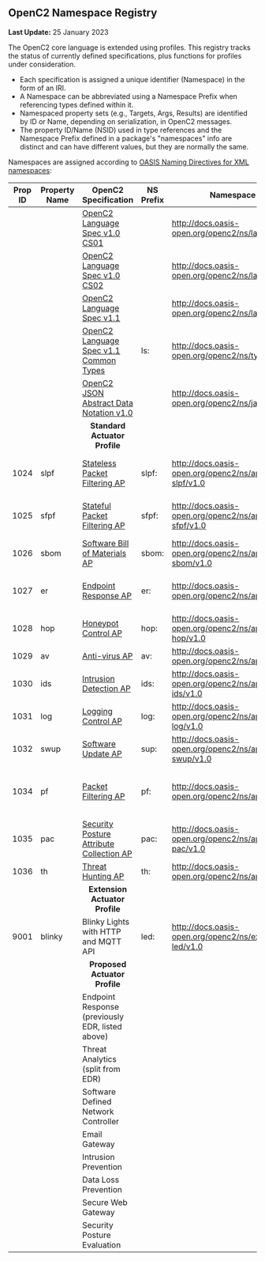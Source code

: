 ## OpenC2 Namespace Registry

**Last Update:** 25 January 2023

The OpenC2 core language is extended using profiles.
This registry tracks the status of currently defined specifications,
plus functions for profiles under consideration.

* Each specification is assigned a unique identifier (Namespace) in the form of an IRI.
* A Namespace can be abbreviated using a Namespace Prefix when referencing types defined within it.
* Namespaced property sets (e.g., Targets, Args, Results) are identified by ID or Name, depending on serialization, in OpenC2 messages.
* The property ID/Name (NSID) used in type references and the Namespace Prefix defined in a package's "namespaces" info
  are distinct and can have different values, but they are normally the same.

Namespaces are assigned according to [OASIS Naming Directives for XML namespaces](http://docs.oasis-open.org/specGuidelines/ndr/namingDirectives.html#xml-namespaces):

| Prop ID | Property Name | OpenC2 Specification                                                                              | NS Prefix | Namespace                                              | Status                                    |
|---------|---------------|---------------------------------------------------------------------------------------------------|-----------|--------------------------------------------------------|-------------------------------------------|
|         |               | [OpenC2 Language Spec v1.0 CS01](https://github.com/oasis-tcs/openc2-oc2ls)                       |           | http://docs.oasis-open.org/openc2/ns/lang/v1.0         | CS01 2019/07/11                           |
|         |               | [OpenC2 Language Spec v1.0 CS02](https://github.com/oasis-tcs/openc2-oc2ls)                       |           | http://docs.oasis-open.org/openc2/ns/lang/v1.0.1       | CS02 2019/11/04                           |
|         |               | [OpenC2 Language Spec v1.1](https://github.com/oasis-tcs/openc2-oc2ls)                            |           | http://docs.oasis-open.org/openc2/ns/lang/v1.1         | CSD01 2021/08/18                          |
|         |               | [OpenC2 Language Spec v1.1 Common Types](https://github.com/oasis-tcs/openc2-oc2ls)               | ls:       | http://docs.oasis-open.org/openc2/ns/types/v1.1        | Types section of LS                       |
|         |               | [OpenC2 JSON Abstract Data Notation v1.0](https://github.com/oasis-tcs/openc2-jadn)               |           | http://docs.oasis-open.org/openc2/ns/jadn/v1.0         | CS01 2021/08/17                           |
|         |               | <div style="text-align: center">**Standard Actuator Profile**</div>                               |           |                                                        |                                           |
| 1024    | slpf          | [Stateless Packet Filtering AP](https://github.com/oasis-tcs/openc2-apsc-stateless-packet-filter) | slpf:     | http://docs.oasis-open.org/openc2/ns/ap-slpf/v1.0      | CSPRD01 2019/05/31 superseded by PF       |
| 1025    | sfpf          | [Stateful Packet Filtering AP](https://github.com/oasis-tcs/openc2-ap-sfpf)                       | sfpf:     | http://docs.oasis-open.org/openc2/ns/ap-sfpf/v1.0      | GH WD01, no CSD, superseded by PF         |
| 1026    | sbom          | [Software Bill of Materials AP](https://github.com/oasis-tcs/openc2-ap-sbom)                      | sbom:     | http://docs.oasis-open.org/openc2/ns/ap-sbom/v1.0      | GH WD01 2021/11/17                        |
| 1027    | er            | [Endpoint Response AP](https://github.com/oasis-tcs/openc2-ap-er)                                 | er:       | http://docs.oasis-open.org/openc2/ns/ap-er/v1.0        | GH 2021/06/02, rename from EDR            |
| 1028    | hop           | [Honeypot Control AP](https://github.com/oasis-tcs/openc2-ap-honeypots)                           | hop:      | http://docs.oasis-open.org/openc2/ns/ap-hop/v1.0       | GH 2021/10/13, use cases                  |
| 1029    | av            | [Anti-virus AP](https://github.com/oasis-tcs/openc2-ap-av)                                        | av:       | http://docs.oasis-open.org/openc2/ns/ap-av/v1.0        | Repo created                              |
| 1030    | ids           | [Intrusion Detection AP](https://github.com/oasis-tcs/openc2-ap-ids)                              | ids:      | http://docs.oasis-open.org/openc2/ns/ap-ids/v1.0       | Repo created, no template                 |
| 1031    | log           | [Logging Control AP](https://github.com/oasis-tcs/openc2-ap-lc)                                   | log:      | http://docs.oasis-open.org/openc2/ns/ap-log/v1.0       | Repo created, no template                 |
| 1032    | swup          | [Software Update AP](https://github.com/oasis-tcs/openc2-ap-sup)                                  | sup:      | http://docs.oasis-open.org/openc2/ns/ap-swup/v1.0      | Repo requested                            |
| 1034    | pf            | [Packet Filtering AP](https://github.com/oasis-tcs/openc2-ap-pf)                                  | pf:       | http://docs.oasis-open.org/openc2/ns/ap-pf/v1.0        | CSD01 2021/07/21 supersedes SLPF and SFPF |
| 1035    | pac           | [Security Posture Attribute Collection AP](https://github.com/oasis-tcs/openc2-ap-pf)             | pac:      | http://docs.oasis-open.org/openc2/ns/ap-pac/v1.0       | Repo created                              |
| 1036    | th            | [Threat Hunting AP](https://github.com/oasis-tcs/openc2-ap-hunt)                                  | th:       | http://docs.oasis-open.org/openc2/ns/ap-th/v1.0        | Repo created                              |
|         |               | <div style="text-align: center">**Extension Actuator Profile**</div>                              |           |                                                        |                                           |
| 9001    | blinky        | Blinky Lights with HTTP and MQTT API                                                              | led:      | http://docs.oasis-open.org/openc2/ns/ext/ap-led/v1.0   | No repo, documented in plugfest use cases |
|         |               | <div style="text-align: center">**Proposed Actuator Profile**</div>                               |           |                                                        |                                           |
|         |               | Endpoint Response (previously EDR, listed above)                                                  |           |                                                        |                                           |
|         |               | Threat Analytics (split from EDR)                                                                 |           |                                                        |                                           |
|         |               | Software Defined Network Controller                                                               |           |                                                        |                                           |
|         |               | Email Gateway                                                                                     |           |                                                        |                                           |
|         |               | Intrusion Prevention                                                                              |           |                                                        |                                           |
|         |               | Data Loss Prevention                                                                              |           |                                                        |                                           |
|         |               | Secure Web Gateway                                                                                |           |                                                        |                                           |
|         |               | Security Posture Evaluation                                                                       |           |                                                        |                                           |
